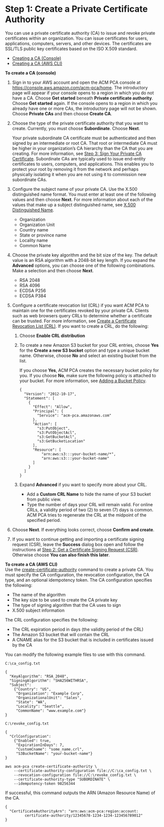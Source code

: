 # Step 1: Create a Private Certificate Authority<a name="PcaCreateCa"></a>

You can use a private certificate authority \(CA\) to issue and revoke private certificates within an organization\. You can issue certificates for users, applications, computers, servers, and other devices\. The certificates are SSL/TLS public key certificates based on the ISO X\.509 standard\. 
+  [Creating a CA \(Console\)](#CreateCaConsole)
+  [Creating a CA \(AWS CLI\)](#CreateCaCli)

**To create a CA \(console\)**

1. <a name="PcaSignIn"></a>Sign in to your AWS account and open the ACM PCA console at [https://console\.aws\.amazon\.com/acm\-pca/home](https://console.aws.amazon.com/acm-pca/home)\. The introductory page will appear if your console opens to a region in which you do not have a CA\. Choose **Get started** beneath **Private certificate authority**\. Choose **Get started** again\. If the console opens to a region in which you already have one or more CAs, the introductory page will not be shown\. Choose **Private CAs** and then choose **Create CA**\. 

1. <a name="PcaCreateCaType"></a>Choose the type of the private certificate authority that you want to create\. Currently, you must choose **Subordinate**\. Choose **Next**\. 

   Your private subordinate CA certificate must be authenticated and then signed by an intermediate or root CA\. That root or intermediate CA must be higher in your organization’s CA hierarchy than the CA that you are creating\. For more information, see [Step 3: Sign Your Private CA Certificate](PcaSignCert.md)\. Subordinate CAs are typically used to issue end\-entity certificates to users, computers, and applications\. This enables you to protect your root by removing it from the network and perhaps physically isolating it when you are not using it to commission new subordinate CAs\. 

1. <a name="PcaCreateCaName"></a>Configure the subject name of your private CA\. Use the X\.500 distinguished name format\. You must enter at least one of the following values and then choose **Next**\. For more information about each of the values that make up a subject distinguished name, see [X\.500 Distinguished Name](PcaConcepts.md#concept-x500dn)\. 
   + Organization
   + Organization Unit
   + Country name
   + State or province name
   + Locality name
   + Common Name

1. <a name="PcaCreateKeyAlg"></a>Choose the private key algorithm and the bit size of the key\. The default value is an RSA algorithm with a 2048\-bit key length\. If you expand the **Advanced** options, you can choose one of the following combinations\. Make a selection and then choose **Next**\. 
   + RSA 2048
   + RSA 4096
   + ECDSA P256
   + ECDSA P384

1. <a name="PcaCreateCRL"></a>Configure a certificate revocation list \(CRL\) if you want ACM PCA to maintain one for the certificates revoked by your private CA\. Clients such as web browsers query CRLs to determine whether a certificate can be trusted\. For more information, see [Create a Certificate Revocation List \(CRL\)](PcaUsingCrl.md)\. If you want to create a CRL, do the following: 

   1. Choose **Enable CRL distribution**

   1. To create a new Amazon S3 bucket for your CRL entries, choose **Yes** for the **Create a new S3 bucket** option and type a unique bucket name\. Otherwise, choose **No** and select an existing bucket from the list\. 

      If you choose **Yes**, ACM PCA creates the necessary bucket policy for you\. If you choose **No**, make sure the following policy is attached to your bucket\. For more information, see [Adding a Bucket Policy](https://docs.aws.amazon.com/AmazonS3/latest/user-guide/add-bucket-policy.html)\. 

      ```
      {
        "Version": "2012-10-17",
        "Statement": [
          {
            "Effect": "Allow",
            "Principal": {
              "Service": "acm-pca.amazonaws.com"
            },
            "Action": [
              "s3:PutObject",
              "s3:PutObjectAcl",
              "s3:GetBucketAcl",
              "s3:GetBucketLocation"
            ],
            "Resource": [
                "arn:aws:s3:::your-bucket-name/*",
                "arn:aws:s3:::your-bucket-name"
            ]
          }
        ]
      }
      ```

   1. Expand **Advanced** if you want to specify more about your CRL\. 
      + Add a **Custom CRL Name** to hide the name of your S3 bucket from public view\. 
      + Type the number of days your CRL will remain valid\. For online CRLs, a validity period of two \(2\) to seven \(7\) days is common\. ACM PCA tries to regenerate the CRL at the midpoint of the specified period\. 

1. Choose **Next**\. If everything looks correct, choose **Confirm and create**\. 

1. If you want to continue getting and importing a certificate signing request \(CSR\), leave the **Success** dialog box open and follow the instructions at [Step 2: Get a Certificate Signing Request \(CSR\)](PcaGetCsr.md)\. Otherwise choose **You can also finish this later**\. 

**To create a CA \(AWS CLI\)**  
Use the [create\-certificate\-authority](https://docs.aws.amazon.com/cli/latest/reference/acm-pca/create-certificate-authority.html) command to create a private CA\. You must specify the CA configuration, the revocation configuration, the CA type, and an optional idempotency token\. The CA configuration specifies the following:
+ The name of the algorithm
+ The key size to be used to create the CA private key
+ The type of signing algorithm that the CA uses to sign
+ X\.500 subject information

The CRL configuration specifies the following:
+ The CRL expiration period in days \(the validity period of the CRL\)
+ The Amazon S3 bucket that will contain the CRL 
+ A CNAME alias for the S3 bucket that is included in certificates issued by the CA

You can modify the following example files to use with this command\.

```
C:\ca_config.txt

{
  "KeyAlgorithm": "RSA_2048",
  "SigningAlgorithm": "SHA256WITHRSA",
  "Subject": 
    {"Country": "US",
     "Organization": "Example Corp",
     "OrganizationalUnit": "Sales",
     "State": "WA",
     "Locality": "Seattle",
     "CommonName": "www.example.com"}
}
```

```
C:\revoke_config.txt

{
  "CrlConfiguration": 
    {"Enabled": true,
     "ExpirationInDays": 7,
     "CustomCname": "some_name.crl",
     "S3BucketName": "your-bucket-name"}
}
```

```
aws acm-pca create-certificate-authority \
	--certificate-authority-configuration file://C:\ca_config.txt \
	--revocation-configuration file://C:\revoke_config.txt \
	--certificate-authority-type "SUBORDINATE" \
	--idempotency-token 98256344
```

If successful, this command outputs the ARN \(Amazon Resource Name\) of the CA\.

```
{
  "CertificateAuthorityArn": "arn:aws:acm-pca:region:account:
         certificate-authority/12345678-1234-1234-123456789012"
}
```